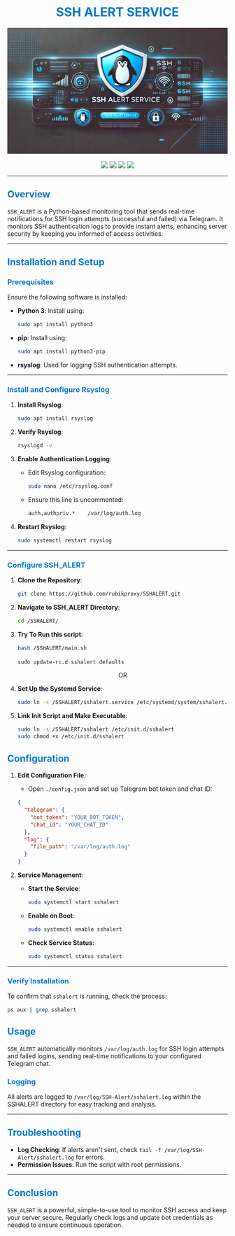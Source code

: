 <div align="center">

# <span style="color: #007ACC;">SSH ALERT SERVICE</span>

<img src="./web/banner.webp" alt="SSH_ALERT Logo" width="700">

<p align="center">
  <img src="https://img.shields.io/badge/Author-rubikproxy-blue?style=flat-square">
  <img src="https://img.shields.io/badge/Open%20Source-Yes-darkgreen?style=flat-square">
  <img src="https://img.shields.io/badge/Maintained%3F-Yes-lightblue?style=flat-square">
  <img src="https://img.shields.io/badge/Written%20In-python-darkcyan?style=flat-square">
</p>

</div>

---

## <span style="color: #007ACC;">Overview</span>

`SSH_ALERT` is a Python-based monitoring tool that sends real-time notifications for SSH login attempts (successful and failed) via Telegram. It monitors SSH authentication logs to provide instant alerts, enhancing server security by keeping you informed of access activities.

---

## <span style="color: #007ACC;">Installation and Setup</span>

### <span style="color: #007ACC;">Prerequisites</span>

Ensure the following software is installed:

- **Python 3**: Install using:
  ```bash
  sudo apt install python3
  ```
- **pip**: Install using:
  ```bash
  sudo apt install python3-pip
  ```
- **rsyslog**: Used for logging SSH authentication attempts.

---

### <span style="color: #007ACC;">Install and Configure Rsyslog</span>

1. **Install Rsyslog**:
   ```bash
   sudo apt install rsyslog
   ```

2. **Verify Rsyslog**:
   ```bash
   rsyslogd -v
   ```

3. **Enable Authentication Logging**:
   - Edit Rsyslog configuration:
     ```bash
     sudo nano /etc/rsyslog.conf
     ```
   - Ensure this line is uncommented:
     ```bash
     auth,authpriv.*    /var/log/auth.log
     ```

4. **Restart Rsyslog**:
   ```bash
   sudo systemctl restart rsyslog
   ```

---

### <span style="color: #007ACC;">Configure SSH_ALERT</span>

1. **Clone the Repository**:
   ```bash
   git clone https://github.com/rubikproxy/SSHALERT.git
   ```

2. **Navigate to SSH_ALERT Directory**:
   ```bash
   cd /SSHALERT/
   ```
3. **Try To Run this script**:
   ```bash
   bash /SSHALERT/main.sh
   ```
   ```sudo update-rc.d sshalert defaults```
   
     <div align="center">OR</div>

4. **Set Up the Systemd Service**:
   ```bash
   sudo ln -s /SSHALERT/sshalert.service /etc/systemd/system/sshalert.service
   ```

5. **Link Init Script and Make Executable**:
   ```bash
   sudo ln -s /SSHALERT/sshalert /etc/init.d/sshalert
   sudo chmod +x /etc/init.d/sshalert
   ```

## <span style="color: #007ACC;">Configuration</span>

1. **Edit Configuration File**:
   - Open `./config.json` and set up Telegram bot token and chat ID:
   ```json
   {
     "telegram": {
       "bot_token": "YOUR_BOT_TOKEN",
       "chat_id": "YOUR_CHAT_ID"
     },
     "log": {
       "file_path": "/var/log/auth.log"
     }
   }
   ```

2. **Service Management**:
   - **Start the Service**:
     ```bash
     sudo systemctl start sshalert
     ```
   - **Enable on Boot**:
     ```bash
     sudo systemctl enable sshalert
     ```
   - **Check Service Status**:
     ```bash
     sudo systemctl status sshalert
     ```

---
### <span style="color: #007ACC;">Verify Installation</span>

To confirm that `sshalert` is running, check the process:
```bash
ps aux | grep sshalert
```


## <span style="color: #007ACC;">Usage</span>

`SSH_ALERT` automatically monitors `/var/log/auth.log` for SSH login attempts and failed logins, sending real-time notifications to your configured Telegram chat.

### <span style="color: #007ACC;">Logging</span>

All alerts are logged to `/var/log/SSH-Alert/sshalert.log` within the SSHALERT directory for easy tracking and analysis.

---

## <span style="color: #007ACC;">Troubleshooting</span>

- **Log Checking**: If alerts aren't sent, check `tail -f /var/log/SSH-Alert/sshalert.log` for errors.
- **Permission Issues**: Run the script with root permissions.
---

## <span style="color: #007ACC;">Conclusion</span>

`SSH_ALERT` is a powerful, simple-to-use tool to monitor SSH access and keep your server secure. Regularly check logs and update bot credentials as needed to ensure continuous operation.
